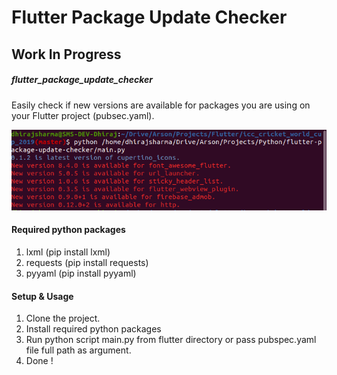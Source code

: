 # Flutter Package Update Checker
## Work In Progress


##### flutter_package_update_checker
Easily check if new versions are available for packages you are using on your Flutter project (pubsec.yaml).

![](https://raw.githubusercontent.com/sharmadhiraj/flutter-package-update-checker/master/screenshots/screenshot_1.png)

#### Required python packages
1. lxml (pip install lxml)
2. requests (pip install requests)
3. pyyaml (pip install pyyaml)

#### Setup & Usage
1. Clone the project.
2. Install required python packages
3. Run python script main.py from flutter directory or pass pubspec.yaml file full path as argument.
4. Done !
